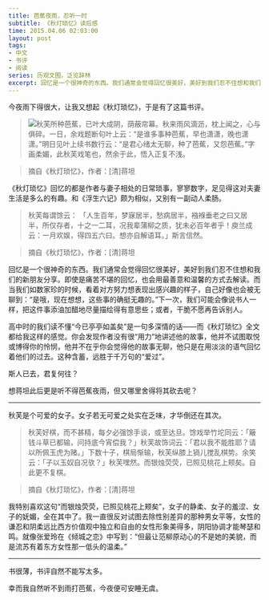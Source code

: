 ```yaml
---
title: 芭蕉夜雨，忍听一时
subtitle: 《秋灯琐忆》读后感
time: 2015.04.06 02:03:00
layout: post
tags:
- 中文
- 书评
- 阅读
series: 历观文囿，泛览辞林
excerpt: 回忆是一个很神奇的东西。我们通常会觉得回忆很美好，美好到我们忍不住想和我们的新朋友分享。即使是痛苦不堪的回忆，也会用最善意和温馨的方式去解读。而当我们如数家珍的时候，看着对方努力想表现出感兴趣的样子，自己好像也会被无聊到：“是哦，现在想想，这些事的确挺无趣的。”下一次，我们可能会像说书人一样，把这件事添油加醋地尽量描绘得有意思些；或者，干脆不愿再告诉别人。
---
```


今夜雨下得很大，让我又想起《秋灯琐忆》，于是有了这篇书评。

> <a href="http://book.douban.com/subject/1917994/" target="_blank"><img class="book-img" src="{{ site.url }}/img/loading.gif" data-src="http://img3.douban.com/mpic/s2810842.jpg" /></a>秋芙所种芭蕉，已叶大成阴，荫蔽帘幕。秋来雨风滴沥，枕上闻之，心与俱碎。一日，余戏题断句叶上云：“是谁多事种芭蕉，早也潇潇，晚也潇潇。”明日见叶上续书数行云：“是君心绪太无聊，种了芭蕉，又怨芭蕉。”字画柔媚，此秋芙戏笔也，然余于此，悟入正复不浅。

> 摘自《秋灯琐忆》，作者：[清]蒋坦

《秋灯琐忆》回忆的都是作者与妻子相处的日常琐事，寥寥数字，足见得这对夫妻生活是多么的有趣。和《浮生六记》颇为相似，又别有一副动人柔肠。

> 秋芙每谓馀云： 「人生百年，梦寐居半，愁病居半，襁褓垂老之曰又居半，所仅存者，十之一二耳，况我辈蒲柳之质，犹未必百年者乎！庾兰成云：一月欢娱，得四五六曰。想亦自解语耳。」斯言信然。

> 摘自《秋灯琐忆》，作者：[清]蒋坦

回忆是一个很神奇的东西。我们通常会觉得回忆很美好，美好到我们忍不住想和我们的新朋友分享。即使是痛苦不堪的回忆，也会用最善意和温馨的方式去解读。而当我们如数家珍的时候，看着对方努力想表现出感兴趣的样子，自己好像也会被无聊到：“是哦，现在想想，这些事的确挺无趣的。”下一次，我们可能会像说书人一样，把这件事添油加醋地尽量描绘得有意思些；或者，干脆不愿再告诉别人。

高中时的我们读不懂“今已亭亭如盖矣”是一句多深情的话——而《秋灯琐忆》全文都给我这样的感觉。你会发现作者没有很“用力”地讲述他的故事，他并不试图取悦或博得你的怜悯，他并不在乎你会觉得他的故事无聊，他只是在用淡淡的语气回忆着他们的过去。这种含蓄，远胜于千万句的“爱过”。

斯人已去，君复何往？

想蒋坦此后更是听不得芭蕉夜雨，但又哪里舍得将其砍去呢？

---

秋芙是个可爱的女子。女子若无可爱之处实在乏味，才华倒还在其次。

> 秋芙好棋，而不甚精，每夕必强馀手谈，或至达旦。馀戏举竹坨同云：「簸钱斗草已都输，问持底今宵偿我？」秋芙故饰词云：「君以我不能胜耶？请以所佩玉虎为赌。」下数十子，棋局惭输，秋芙纵膝上猧儿搅乱棋势。余笑云：「子以玉奴自况欤？」秋芙嘿然。而银烛荧荧，已照见桃花上颊矣。自此更不复棋。

> 摘自《秋灯琐忆》，作者：[清]蒋坦

我特别喜欢这句“而银烛荧荧，已照见桃花上颊矣”，女子的静柔、女子的羞涩、女子的妩媚，全在其中了。我一直很反对试图去除性别差异的那种男女平等，女性的谦忍和阴柔远比西方价值观中独立和自由的女性形象美得多，阴阳协调才能琴瑟和鸣。就像张爱玲在《倾城之恋》中写到：“但最让范柳原动心的不是她的美貌，而是流苏有着东方女性那一低头的温柔。”

---

书很薄，书评自然不能写太多。

幸而我自然听不到雨打芭蕉，今夜便可安睡无虞。

